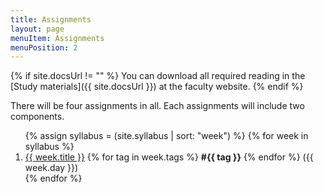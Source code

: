 ```yaml
---
title: Assignments
layout: page
menuItem: Assignments
menuPosition: 2
---
```

{% if site.docsUrl != "" %}
You can download all required reading in the [Study materials]({{ site.docsUrl }}) at the faculty website.
{% endif %}

There will be four assignments in all. Each assignments will include two components. 

<ol>
{% assign syllabus = (site.syllabus | sort: "week") %}
{% for week in syllabus %}
  <li>
  	<a href="{{ site.baseurl }}{{ week.url }}">{{ week.title }}</a> 
  	{% for tag in week.tags %}
  		<b>#{{ tag }}</b>
  	{% endfor %}
  	({{ week.day }})</li>
{% endfor %}
</ol>
